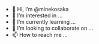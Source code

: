 - 👋 Hi, I’m @minekosaka
- 👀 I’m interested in ...
- 🌱 I’m currently learning ...
- 💞️ I’m looking to collaborate on ...
- 📫 How to reach me ...

<!---
minekosaka/minekosaka is a ✨ special ✨ repository because its `README.md` (this file) appears on your GitHub profile.
You can click the Preview link to take a look at your changes.
--->
